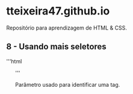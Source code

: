 # tteixeira47.github.io

Repositório para aprendizagem de HTML & CSS.

## 8 - Usando mais seletores

'''html
<ul id="social-media">
'''

Parâmetro usado para identificar uma tag.
